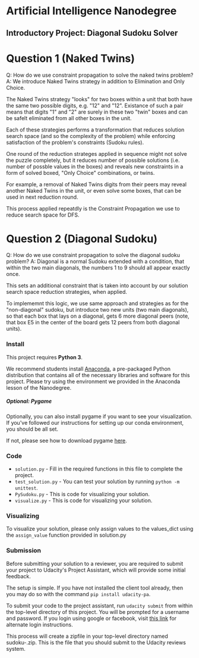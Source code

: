 # Artificial Intelligence Nanodegree
## Introductory Project: Diagonal Sudoku Solver

# Question 1 (Naked Twins)
Q: How do we use constraint propagation to solve the naked twins problem?  
A: We introduce Naked Twins strategy in addition to Elimination and Only Choice.

The Naked Twins strategy "looks" for two boxes within a unit that both have the
same two possible digits, e.g. "12" and "12". Existance of such a pair means that
digits "1" and "2" are surely in these two "twin" boxes and can be safelt
eliminated from all other boxes in the unit.

Each of these strategies performs a transformation that reduces solution search
space (and so the complexity of the problem) while enforcing satisfaction of the
problem's constraints (Sudoku rules).

One round of the reduction strateges applied in sequence might not solve the puzzle completely,
but it reduces number of possible solutions (i.e. number of possble values in
the boxes) and reveals new constraints in a form of solved boxed, "Only Choice" combinations, or twins.

For example, a removal of Naked Twins digits from their peers may reveal another
Naked Twins in the unit, or even solve some boxes, that can be used in next
reduction round.

This process applied repeatdly is the Constraint Propagation we use to reduce
search space for DFS.

# Question 2 (Diagonal Sudoku)
Q: How do we use constraint propagation to solve the diagonal sudoku problem?
A: Diagonal is a normal Sudoku extended with a condition, that within the two
main diagonals, the numbers 1 to 9 should all appear exactly once.

This sets an additional constraint that is taken into account by our solution
search space reduction strategies, when applied.

To implememnt this logic, we use same approach and strategies as for the
"non-diagonal" sudoku, but introduce two new units (two main diagonals), so that
each box that lays on a diagonal, gets 6 more diagonal peers (note, that box E5
in the center of the board gets 12 peers from both diagonal units).


### Install

This project requires **Python 3**.

We recommend students install [Anaconda](https://www.continuum.io/downloads), a pre-packaged Python distribution that contains all of the necessary libraries and software for this project. 
Please try using the environment we provided in the Anaconda lesson of the Nanodegree.

##### Optional: Pygame

Optionally, you can also install pygame if you want to see your visualization. If you've followed our instructions for setting up our conda environment, you should be all set.

If not, please see how to download pygame [here](http://www.pygame.org/download.shtml).

### Code

* `solution.py` - Fill in the required functions in this file to complete the project.
* `test_solution.py` - You can test your solution by running `python -m unittest`.
* `PySudoku.py` - This is code for visualizing your solution.
* `visualize.py` - This is code for visualizing your solution.

### Visualizing

To visualize your solution, please only assign values to the values_dict using the `assign_value` function provided in solution.py

### Submission
Before submitting your solution to a reviewer, you are required to submit your project to Udacity's Project Assistant, which will provide some initial feedback.  

The setup is simple.  If you have not installed the client tool already, then you may do so with the command `pip install udacity-pa`.  

To submit your code to the project assistant, run `udacity submit` from within the top-level directory of this project.  You will be prompted for a username and password.  If you login using google or facebook, visit [this link](https://project-assistant.udacity.com/auth_tokens/jwt_login) for alternate login instructions.

This process will create a zipfile in your top-level directory named sudoku-<id>.zip.  This is the file that you should submit to the Udacity reviews system.

